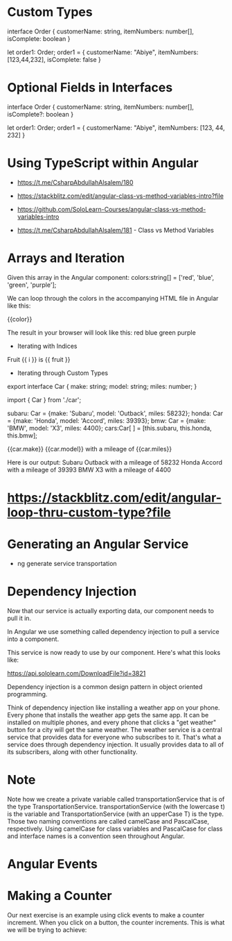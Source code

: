 # Custom Types

interface Order {
  customerName: string,
  itemNumbers: number[],
  isComplete: boolean
}

let order1: Order;
order1 = {
  customerName: "Abiye",
  itemNumbers: [123,44,232],
  isComplete: false
}

# Optional Fields in Interfaces

interface Order {
  customerName: string,
  itemNumbers: number[],
  isComplete?: boolean
}

let order1: Order;
order1 = {
  customerName: "Abiye",
  itemNumbers: [123, 44, 232]
}

# Using TypeScript within Angular
- https://t.me/CsharpAbdullahAlsalem/180
- https://stackblitz.com/edit/angular-class-vs-method-variables-intro?file
- https://github.com/SoloLearn-Courses/angular-class-vs-method-variables-intro

- https://t.me/CsharpAbdullahAlsalem/181 - Class vs Method Variables


# Arrays and Iteration

Given this array in the Angular component:
colors:string[] = ['red', 'blue', 'green', 'purple'];

We can loop through the colors in the accompanying HTML file in Angular like this:
<div *ngFor='let color of colors'> 
  {{color}} 
</div>

The result in your browser will look like this:
red
blue
green
purple

- Iterating with Indices

<div *ngFor='let fruit of fruits; let i=index'>
   Fruit {{ i }} is {{ fruit }} 
</div>

- Iterating through Custom Types

export interface Car {
  make: string;
  model: string;
  miles: number;
}

import { Car } from './car';


subaru: Car = {make: 'Subaru', model: 'Outback', miles: 58232};
honda: Car = {make: 'Honda', model: 'Accord', miles: 39393};
bmw: Car = {make: 'BMW', model: 'X3', miles: 4400};
cars:Car[ ] = [this.subaru, this.honda, this.bmw];

<div *ngFor="let car of cars">
   {{car.make}} {{car.model}}  with a mileage of {{car.miles}}
</div>

Here is our output:
Subaru Outback with a mileage of 58232
Honda Accord with a mileage of 39393
BMW X3 with a mileage of 4400

# https://stackblitz.com/edit/angular-loop-thru-custom-type?file

# Generating an Angular Service


- ng generate service transportation

# Dependency Injection

Now that our service is actually exporting data, our component needs to pull it in.

In Angular we use something called dependency injection to pull a service into a component.

This service is now ready to use by our component.
Here's what this looks like:

https://api.sololearn.com/DownloadFile?id=3821

Dependency injection is a common design pattern in object oriented programming.

Think of dependency injection like installing a weather app on your phone. Every phone that installs the weather app gets the same app. It can be installed on multiple phones, and every phone that clicks a "get weather" button for a city will get the same weather. The weather service is a central service that provides data for everyone who subscribes to it. That's what a service does through dependency injection. It usually provides data to all of its subscribers, along with other functionality.

# Note
Note how we create a private variable called transportationService that is of the type TransportationService. transportationService (with the lowercase t) is the variable and TransportationService (with an upperCase T) is the type. Those two naming conventions are called camelCase and PascalCase, respectively. Using camelCase for class variables and PascalCase for class and interface names is a convention seen throughout Angular.


# Angular Events


# Making a Counter
Our next exercise is an example using click events to make a counter increment. When you click on a button, the counter increments. This is what we will be trying to achieve:






